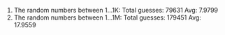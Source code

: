 1. The random numbers between 1...1K:  Total guesses: 79631 Avg: 7.9799
2. The random numbers between 1...1M:  Total guesses: 179451 Avg: 17.9559
